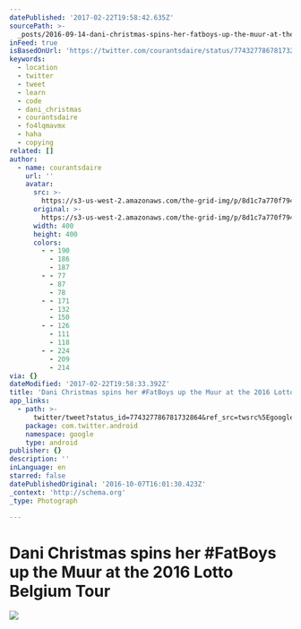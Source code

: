 ```yaml
---
datePublished: '2017-02-22T19:58:42.635Z'
sourcePath: >-
  _posts/2016-09-14-dani-christmas-spins-her-fatboys-up-the-muur-at-the-2016-lo.md
inFeed: true
isBasedOnUrl: 'https://twitter.com/courantsdaire/status/774327786781732864'
keywords:
  - location
  - twitter
  - tweet
  - learn
  - code
  - dani_christmas
  - courantsdaire
  - fo4lqmavmx
  - haha
  - copying
related: []
author:
  - name: courantsdaire
    url: ''
    avatar:
      src: >-
        https://s3-us-west-2.amazonaws.com/the-grid-img/p/8d1c7a770f794e7d354d7187d0706a13f69e1e59.jpg
      original: >-
        https://s3-us-west-2.amazonaws.com/the-grid-img/p/8d1c7a770f794e7d354d7187d0706a13f69e1e59.jpg
      width: 400
      height: 400
      colors:
        - - 190
          - 186
          - 187
        - - 77
          - 87
          - 78
        - - 171
          - 132
          - 150
        - - 126
          - 111
          - 118
        - - 224
          - 209
          - 214
via: {}
dateModified: '2017-02-22T19:58:33.392Z'
title: 'Dani Christmas spins her #FatBoys up the Muur at the 2016 Lotto Belgium Tour'
app_links:
  - path: >-
      twitter/tweet?status_id=774327786781732864&ref_src=twsrc%5Egoogle%7Ctwcamp%5Eandroidseo%7Ctwgr%5Estatus%7Ctwterm%5E774327786781732864
    package: com.twitter.android
    namespace: google
    type: android
publisher: {}
description: ''
inLanguage: en
starred: false
datePublishedOriginal: '2016-10-07T16:01:30.423Z'
_context: 'http://schema.org'
_type: Photograph

---
```

# Dani Christmas spins her \#FatBoys up the Muur at the 2016 Lotto Belgium Tour
![](https://the-grid-user-content.s3-us-west-2.amazonaws.com/bbea3ae2-312a-4646-b28d-e2a539421c75.jpg)